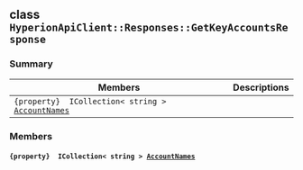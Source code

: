 ## class `HyperionApiClient::Responses::GetKeyAccountsResponse` 

### Summary

 Members                        | Descriptions                                
--------------------------------|---------------------------------------------
`{property}  ICollection< string > `[`AccountNames`](#class_hyperion_api_client_1_1_responses_1_1_get_key_accounts_response_1ade1e2cdc94fe3cd3252beabbbbaa6bae) | 

### Members

#### `{property}  ICollection< string > `[`AccountNames`](#class_hyperion_api_client_1_1_responses_1_1_get_key_accounts_response_1ade1e2cdc94fe3cd3252beabbbbaa6bae) 

